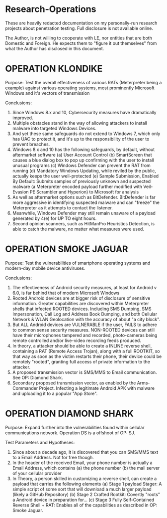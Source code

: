 # Research-Operations
These are heavily redacted documentation on my personally-run research projects about penetration testing. Full disclosure is not available online. 

The Author, is not willing to cooperate with LE, nor entities that are both Domestic and Foreign. He expects them to "figure it out themselves" from what the Author has disclosed in this document. 

# OPERATION KLONDIKE

Purpose: Test the overall effectiveness of various RATs (Meterpreter being a example) against various operating systems, most prominently Microsoft Windows and it's vectors of transmission

Conclusions:
1. Since Windows 8.x and 10, Cybersecurity measures have dramatically improved.
2. Multiple obstacles stand in the way of allowing attackers to install malware into targeted Windows Devices.
3. And yet these same safeguards do not extend to Windows 7, which only has UAC to protect it, and it's up to the responsibility of the user to prevent breaches.
4. Windows 8.x and 10 has the following safeguards, by default, without aftermarket software
  (a) User Account Control
  (b) SmartScreen that causes a blue dialog box to pop up confirming with the user to install unusual programs
  (c) Windows Defender can prevent the RAT from running
  (d) Mandatory Windows Updating, while reviled by the public, actually keeps the user well-protected
  (e) Sample Submission, Enabled By Default: Submits samples of previously unknown and suspected malware (a Meterpreter encoded payload further modified with Veil-Evasion PE Scrambler and Hyperion) to Microsoft for analysis
5. As well as aftermarket options such as BitDefender. BitDefender is far more aggressive in identifying suspected malware and can "freeze" the Meterpreter as it attempts to contact the listener.
6. Meanwhile, Windows Defender may still remain unaware of a payload generated by 4(e) for UP TO eight hours.
7. Second opinion scanners, such as HitManPro Heuristics Detection, is able to catch the malware, no matter what measures were used.

# OPERATION SMOKE JAGUAR

Purpose: Test the vulnerabilities of smartphone operating systems and modern-day mobile device antiviruses.

Conclusions:
1. The effectiveness of Android security measures, at least for Android v 6.0, is far behind that of modern Microsoft Windows
2. Rooted Android devices are at bigger risk of disclosure of sensitive information. Greater capabilities are discovered within Meterpreter shells that infected ROOTED devices. Including SMS Dumping, SMS Impersonation, Call Log and Address Book Dumping, and both Cellular Network & WLAN Geolocation with the accuracy of about "a city block".
3. But ALL Android devices are VULNERABLE if the user, FAILS to adhere to common sense security measures. NON-ROOTED devices can still have their microphones tampered and recorded, photo-cameras being remote controlled and/or live-video recording feeds produced.
4. In theory, a attacker should be able to create a INLINE reverse shell, containing a RAT (Remote Access Trojan), along with a full ROOTKIT, so that way as soon as the victim restarts their phone, their device could be remotely "rooted", granting full access of private information to the attacker.
5. A proposed transmission vector is SMS/MMS to Email communication. See OP: Diamond Shark.
6. Secondary proposed transmission vector, as enabled by the Arms-Commander Project. Infecting a legitimate Android APK with malware and uploading it to a popular "App Store".

# OPERATION DIAMOND SHARK

Purpose: Expand further into the vulnerabilities found within cellular communications network. Operation DS is a offshoot of OP: SJ.

Test Parameters and Hypotheses:
1. Since about a decade ago, it is discovered that you can SMS/MMS text to a Email Address. Not for free though.
2. In the header of the received Email, your phone number is actually a Email Address, which contains (a) the phone number (b) the mail server of your cellular provider
3. In Theory, a person skilled in customizing a reverse shell, can create a payload that carries the following elements
  (a) Stage 1 payload Stager: A simple script of some sort that will download a much larger payload (likely a GitHub Repository)
  (b) Stage 2 Crafted Rootkit: Covertly "roots" a Android device in preparation for...
  (c) Stage 3 Fully Self-Contained Reverse Shell + RAT: Enables all of the capabilities as described in OP: Smoke Jaguar.
